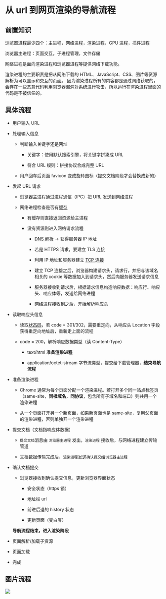 # 从 url 到网页渲染的导航流程

## 前置知识

浏览器进程最少四个：主进程，网络进程，渲染进程，GPU 进程，插件进程

浏览器主进程：页面交互，子进程管理，文件存储

网络进程是面向渲染进程和浏览器进程等提供网络下载功能。

渲染进程的主要职责是把从网络下载的 HTML、JavaScript、CSS、图片等资源解析为可以显示和交互的页面。
因为渲染进程所有的内容都是通过网络获取的，会存在一些恶意代码利用浏览器漏洞对系统进行攻击，所以运行在渲染进程里面的代码是不被信任的。

## 具体流程

- 用户输入 URL

- 处理输入信息

  - 判断输入关键字还是网址

    - 关键字：使用默认搜索引擎，将关键字拼凑成 URL

    - 符合 URL 规则：拼接协议合成完整 URL

  - 用户回车后页面 favicon 变成旋转图标（提交文档阶段才会替换成新的）

- 发起 URL 请求

  - 浏览器主进程通过进程通信（IPC）把 URL 发送到网络进程

  - 网络进程检查是否有[缓存](/review/网页缓存.md)

    - 有缓存则直接返回资源给主进程

    - 没有资源则进入网络请求流程

      - [DNS 解析](/review/dns解析.md) -> 获得服务器 IP 地址

      - 若是 HTTPS 请求，要建立 TLS 连接

      - 利用 IP 地址和服务器建立 [TCP 连接](/review/tcp连接.md)

      - 建立 TCP 连接之后，浏览器构建请求头，请求行，并把与该域名相关的 cookie 等数据加入到请求头，然后向服务器发送请求信息

      - 服务器接收到请求后，根据请求信息构造响应数据：响应行、响应头、响应体等，发送给网络进程

      - 网络进程接收到之后，开始解析响应头

- 读取响应头信息

  - 读取[状态码](/review/http状态码.md)，若 code = 301/302，需要重定向，从响应头 Location 字段获得重定向地址后，重新走上面的流程

  - code = 200，解析响应数据类型（读 Content-Type）

    - text/html **准备渲染进程**

    - application/octet-stream 字节流类型，提交给下载管理器，**结束导航流程**

- 准备渲染进程

  - Chrome 通常为每个页面分配一个渲染进程。若打开多个同一站点标签页（same-site，**同根域名**，**同协议**，包含所有子域名和端口）则共用一个渲染进程

  - 从一个页面打开另一个新页面，如果新页面也是 same-site，复用父页面的渲染进程，否则单独开一个渲染进程

- 提交文档（文档指响应体数据）

  - `提交文档`消息由 `浏览器主进程` 发出，`渲染进程` 接收后，与网络进程建立传输管道

  - 文档数据传输完成后，`渲染进程`发送`确认提交`给`浏览器主进程`

- 确认文档提交

  - 浏览器接收到确认提交信息，更新浏览器界面状态

    - 安全状态（https 锁）

    - 地址栏 url

    - 前进后退的 history 状态

    - 更新页面（变白屏）

  **导航流程结束，进入渲染阶段**

- 页面解析/加载子资源

- 页面加载

- 完成

## 图片流程

![](https://cdn.jsdelivr.net/gh/aaronkwong929/pictures/20210803214115.png)
